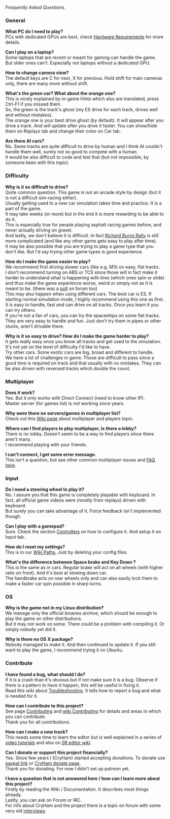 *Frequently Asked Questions.*

### General

**What PC do I need to play?**  
PCs with dedicated GPUs are best, check [Hardware Requirements](running)
for more details.

**Can I play on a laptop?**  
Some laptops that are recent or meant for gaming can handle the game.  
But older ones can't. Especially not laptops without a dedicated GPU.

**How to change camera view?**  
The default keys are C for next, X for previous. Hold shift for main
cameras only, there are many more without shift.

**What's the green car? What about the orange one?**  
This is nicely explained by in-game Hints which also are translated,
press Ctrl-F1 if you missed them.  
So, the green is the track's ghost (my ES drive for each track, drives
well and without mistakes).  
The orange one is your best drive ghost (by default). It will appear
after you drive a track. And will update after you drive it faster. You
can show/hide them on Replays tab and change their color on Car tab.

**Are there AI cars?**  
No. Some tracks are quite difficult to drive by human and I think AI
couldn't handle them well, surely not so good to compete with a human.  
It would be also difficult to code and test that (but not impossible, by
someone keen with this topic).

  
### Difficulty

**Why is it so difficult to drive?**  
Quite common question. This game is not an arcade style by design (but
it is not a difficult sim-racing either).  
Usually getting used to a new car simulation takes time and practice. It
is a part of the game.  
It may take weeks (or more) but in the end it is more rewarding to be
able to do it.  
This is especially true for people playing asphalt racing games before,
and never actually driving on gravel.  
And lastly, we don't believe it is difficult. In fact [Richard Burns
Rally](https://en.wikipedia.org/wiki/Richard_Burns_Rally) is still more
complicated (and like any other game gets easy to play after time).  
It may be also possible that you are trying to play a game type that you
don't like. But I'd say trying other game types is good experience.

**How do I make the game easier to play?**  
We recommend first driving slower cars (like e.g. M3) on easy, flat
tracks.  
I don't recommend turning on ABS or TCS since those will in fact make it
harder to understand what is happening with tires (which ones spin or
slide) and thus make the game experience worse, weird or simply not as
it is meant to be. (there was a
[poll](https://forum.freegamedev.net/viewtopic.php?f=81&t=5598) on forum
too)  
This may also happen when using different cars. The best car is ES. If
starting normal simulation mode, I highly recommend using this one as
first. It is easy to handle, fast and can drive on all tracks. Once you
learn it you can try others.  
If you're not a fan of cars, you can try the spaceships on some flat
tracks. They are very easy to handle and fun. Just don't try them in
pipes or other stunts, aren't drivable there.

**Why is it so easy to drive? How do I make the game harder to play?**  
It gets really easy once you know all tracks and get used to the
simulation. It's not yet on the level of difficulty I'd like to have.  
Try other cars. Some exotic cars are big, broad and different to
handle.  
We have a lot of challenges in game. Those are difficult to pass since a
good time is required on track and that usually with no mistakes. They
can be also driven with reversed tracks which double the count.

  
### Multiplayer

**Does it work?**  
Yes. But it only works with Direct Connect (need to know other IP).  
Master server (for games list) is not working since years.

**Why were there no servers/games in multiplayer list?**  
Check out this [Wiki page](multiplayer.md) about multiplayer and players
topic.

**Where can I find players to play multiplayer, Is there a lobby?**  
There is no lobby. Doesn't seem to be a way to find players since there
aren't many.  
I recommend playing with your friends.

**I can't connect, I get some error message.**  
This isn't a question, but see other common multiplayer issues and [FAQ
here](multiplayer#troubleshooting).

  
### Input

**Do I need a steering wheel to play it?**  
No. I assure you that this game is completely playable with keyboard. In
fact, all official game videos were (mostly from replays) driven with
keyboard.  
But surely you can take advantage of it. Force feedback isn't
implemented though.

**Can I play with a gamepad?**  
Sure. Check the section [Controllers](running.md#controllers) on how to
configure it. And setup it on Input tab.

**How do I reset my settings?**  
This is in our [Wiki Paths](paths.md), Just by deleting your config files.

**What's the difference between Space brake and Key Down ?**  
This is the same as in cars. Regular brake will act on all wheels (with
higher ratio on front). And it's best at slowing down car.  
The handbrake acts on rear wheels only and can also easily lock them to
make a faster car spin possible in sharp turns.

  
### OS

**Why is the game not in my Linux distribution?**  
We manage only the official binaries archive, which should be enough to
play the game on other distributions.  
But it may not work on some. There could be a problem with compiling it.
Or simply nobody yet did it.

**Why is there no OS X package?**  
Nobody managed to make it. And then continued to update it. If you still
want to play the game, I recommend trying it on Ubuntu.

  
### Contribute

**I have found a bug, what should I do?**  
If it is a crash than it's obvious but if not make sure it is a bug.
Observe if there is a pattern to have it happen, this will be useful in
fixing it.  
Read this wiki about [Troubleshooting](troubleshooting.md). It tells how to
report a bug and what is needed for it.

**How can I contribute to this project?**  
See page [Contributing](../Contributing.md)
and [wiki Contributing](contributing.md) for details and areas in which you
can contribute.  
Thank you for all contributions.

**How can I make a new track?**  
This needs some time to learn the editor but is well explained in a
series of [video tutorials](https://www.youtube.com/playlist?list=PL34F0C1D07445695F) and
also on [SR editor wiki](editor.md).

**Can I donate or support this project financially?**  
Yes. Since few years I (CryHam) started accepting donations. To donate use
[paypal link](https://paypal.me/cryham) or [CryHam donate page](https://cryham.tuxfamily.org/donate/).  
Thank you for donating. For now I didn't set up patreon yet.

**I have a question that is not answered here / how can I learn more about this project?**  
Firstly by reading the Wiki / Documentation. It describes most things already.  
Lastly, you can ask on Forum or IRC.  
For info about CryHam and the project there is a topic on forum with some very old
[interviews](https://forum.freegamedev.net/viewtopic.php?f=81&t=5974#p61415).
